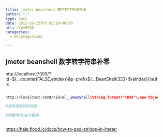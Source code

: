 ```yaml
---
title: jmeter beanshell 数字转字符串补零
author: "-"
type: post
date: 2015-10-23T07:02:28+00:00
url: /?p=8420
categories:
  - Uncategorized

---
```

## jmeter beanshell 数字转字符串补零
http://localhost:7000/?id=${__counter(FALSE,eIndex)}&p=prefix${__BeanShell(333+${eIndex})}sufix

```bash

http://localhost:7000/?id=${__BeanShell(String.format("%03d"\,new Object[]{1}))}
  
#逗号用反斜杠转换
  
#参数传Object数组
  
```

https://help.flood.io/docs/how-to-pad-strings-in-jmeter